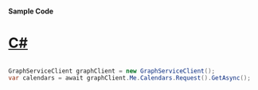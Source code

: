 #### Sample Code
# [C#](#tab/Csharp)

```C#

GraphServiceClient graphClient = new GraphServiceClient();
var calendars = await graphClient.Me.Calendars.Request().GetAsync();

```